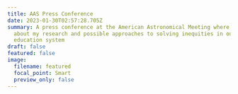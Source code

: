 ```yaml
---
title: AAS Press Conference
date: 2023-01-30T02:57:28.705Z
summary: A press conference at the American Astronomical Meeting where I talked
  about my research and possible approaches to solving inequities in our
  education system
draft: false
featured: false
image:
  filename: featured
  focal_point: Smart
  preview_only: false
---
```

